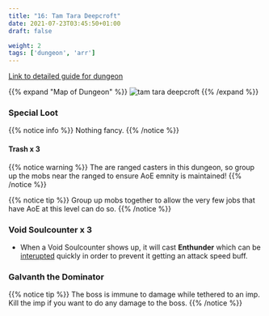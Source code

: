 ```yaml
---
title: "16: Tam Tara Deepcroft"
date: 2021-07-23T03:45:50+01:00
draft: false

weight: 2
tags: ['dungeon', 'arr']
---
```

[Link to detailed guide for dungeon](https://ffxiv.consolegameswiki.com/wiki/The_Tam-Tara_Deepcroft)

{{% expand "Map of Dungeon" %}}
![tam tara  deepcroft](/images/tam-tara-deepcroft-map.jpg)
{{% /expand %}}

### Special Loot

{{% notice info %}}
Nothing fancy.
{{% /notice %}}


#### Trash x 3
{{% notice warning %}}
The are ranged casters in this dungeon, so group up the mobs near the ranged to ensure AoE emnity is maintained!
{{% /notice %}}

{{% notice tip %}}
Group up mobs together to allow the very few jobs that have AoE at this level can do so.
{{% /notice %}}

### Void Soulcounter x 3
* When a Void Soulcounter shows up, it will cast **Enthunder** which can be [interupted](http://localhost:1313/guides/sproots/everyone/#know-your-interrupts) quickly in order to prevent it getting an attack speed buff.

### Galvanth the Dominator

{{% notice tip %}}
The boss is immune to damage while tethered to an imp. Kill the imp if you want to do any damage to the boss.
{{% /notice %}}


